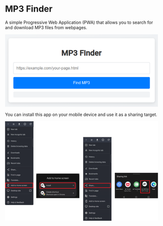 # MP3 Finder

A simple Progressive Web Application (PWA) that allows you to search for and download MP3 files from webpages.

![MP3 Finder App Preview](pictures/app-preview.png)

You can install this app on your mobile device and use it as a sharing target.

![PWA Sharing Target](pictures/pwa-share-target.png)